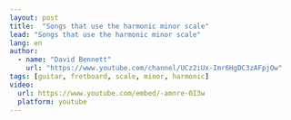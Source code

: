 ```yaml
---
layout: post
title:  "Songs that use the harmonic minor scale"
lead: "Songs that use the harmonic minor scale"
lang: en
author:
  - name: "David Bennett"
    url: "https://www.youtube.com/channel/UCz2iUx-Imr6HgDC3zAFpjOw"
tags: [guitar, fretboard, scale, minor, harmonic]
video:
  url: https://www.youtube.com/embed/-amnre-0I3w
  platform: youtube
---
```

